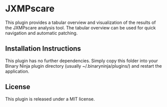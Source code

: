 # JXMPscare

This plugin provides a tabular overview and visualization of the results of the JXMPscare analysis tool. The tabular overview can be used for quick navigation and automatic patching. 

## Installation Instructions
This plugin has no further dependencies.
Simply copy this folder into your Binary Ninja plugin directory (usually ~/.binaryninja/plugins/) and restart the application.

## License
This plugin is released under a MIT license.

